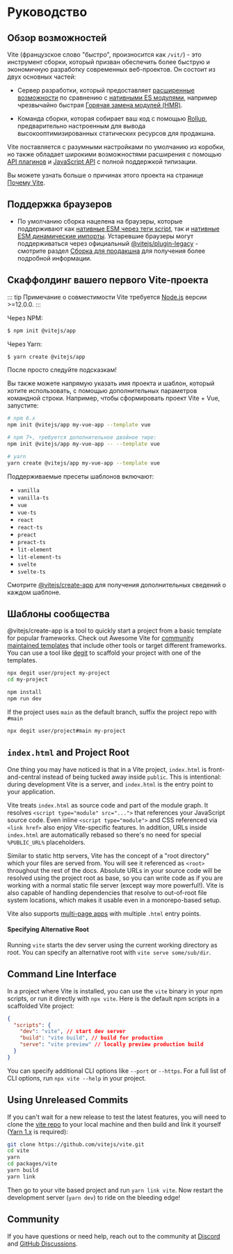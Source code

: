 # Руководство

## Обзор возможностей

Vite (французское слово "быстро", произносится как `/vit/`) - это инструмент сборки, который призван обеспечить более быструю и экономичную разработку современных веб-проектов. Он состоит из двух основных частей:

- Сервер разработки, который предоставляет [расширенные возможности](./features) по сравнению с [нативными ES модулями](https://developer.mozilla.org/en-US/docs/Web/JavaScript/Guide/Modules), например чрезвычайно быстрая [Горячая замена модулей (HMR)](./features#hot-module-replacement).

- Команда сборки, которая собирает ваш код с помощью [Rollup](https://rollupjs.org), предварительно настроенным для вывода высокооптимизированных статических ресурсов для продакшна.

Vite поставляется с разумными настройками по умолчанию из коробки, но также обладает широкими возможностями расширения с помощью [API плагинов](./api-plugin) и [JavaScript API](./api-javascript) с полной поддержкой типизации.

Вы можете узнать больше о причинах этого проекта на странице [Почему Vite](./why).

## Поддержка браузеров

- По умолчанию сборка нацелена на браузеры, которые поддерживают как [нативные ESM через теги script](https://caniuse.com/es6-module), так и [нативные ESM динамические импорты](https://caniuse.com/es6-module-dynamic-import). Устаревшие браузеры могут поддерживаться через официальный [@vitejs/plugin-legacy](https://github.com/vitejs/vite/tree/main/packages/plugin-legacy) - смотрите раздел [Сборка для продакшна](./build) для получения более подробной информации.

## Скаффолдинг вашего первого Vite-проекта

::: tip Примечание о совместимости
Vite требуется [Node.js](https://nodejs.org/en/) версии >=12.0.0.
:::

Через NPM:

```bash
$ npm init @vitejs/app
```

Через Yarn:

```bash
$ yarn create @vitejs/app
```

После просто следуйте подсказкам!

Вы также можете напрямую указать имя проекта и шаблон, который хотите использовать, с помощью дополнительных параметров командной строки. Например, чтобы сформировать проект Vite + Vue, запустите:

```bash
# npm 6.x
npm init @vitejs/app my-vue-app --template vue

# npm 7+, требуется дополнительное двойное тире:
npm init @vitejs/app my-vue-app -- --template vue

# yarn
yarn create @vitejs/app my-vue-app --template vue
```

Поддерживаемые пресеты шаблонов включают:

- `vanilla`
- `vanilla-ts`
- `vue`
- `vue-ts`
- `react`
- `react-ts`
- `preact`
- `preact-ts`
- `lit-element`
- `lit-element-ts`
- `svelte`
- `svelte-ts`

Смотрите [@vitejs/create-app](https://github.com/vitejs/vite/tree/main/packages/create-app) для получения дополнительных сведений о каждом шаблоне.

## Шаблоны сообщества

@vitejs/create-app is a tool to quickly start a project from a basic template for popular frameworks. Check out Awesome Vite for [community maintained templates](https://github.com/vitejs/awesome-vite#templates) that include other tools or target different frameworks. You can use a tool like [degit](https://github.com/Rich-Harris/degit) to scaffold your project with one of the templates.

```bash
npx degit user/project my-project
cd my-project

npm install
npm run dev
```

If the project uses `main` as the default branch, suffix the project repo with `#main`

```bash
npx degit user/project#main my-project
```

## `index.html` and Project Root

One thing you may have noticed is that in a Vite project, `index.html` is front-and-central instead of being tucked away inside `public`. This is intentional: during development Vite is a server, and `index.html` is the entry point to your application.

Vite treats `index.html` as source code and part of the module graph. It resolves `<script type="module" src="...">` that references your JavaScript source code. Even inline `<script type="module">` and CSS referenced via `<link href>` also enjoy Vite-specific features. In addition, URLs inside `index.html` are automatically rebased so there's no need for special `%PUBLIC_URL%` placeholders.

Similar to static http servers, Vite has the concept of a "root directory" which your files are served from. You will see it referenced as `<root>` throughout the rest of the docs. Absolute URLs in your source code will be resolved using the project root as base, so you can write code as if you are working with a normal static file server (except way more powerful!). Vite is also capable of handling dependencies that resolve to out-of-root file system locations, which makes it usable even in a monorepo-based setup.

Vite also supports [multi-page apps](./build#multi-page-app) with multiple `.html` entry points.

#### Specifying Alternative Root

Running `vite` starts the dev server using the current working directory as root. You can specify an alternative root with `vite serve some/sub/dir`.

## Command Line Interface

In a project where Vite is installed, you can use the `vite` binary in your npm scripts, or run it directly with `npx vite`. Here is the default npm scripts in a scaffolded Vite project:

```json
{
  "scripts": {
    "dev": "vite", // start dev server
    "build": "vite build", // build for production
    "serve": "vite preview" // locally preview production build
  }
}
```

You can specify additional CLI options like `--port` or `--https`. For a full list of CLI options, run `npx vite --help` in your project.

## Using Unreleased Commits

If you can't wait for a new release to test the latest features, you will need to clone the [vite repo](https://github.com/vitejs/vite) to your local machine and then build and link it yourself ([Yarn 1.x](https://classic.yarnpkg.com/lang/en/) is required):

```bash
git clone https://github.com/vitejs/vite.git
cd vite
yarn
cd packages/vite
yarn build
yarn link
```

Then go to your vite based project and run `yarn link vite`. Now restart the development server (`yarn dev`) to ride on the bleeding edge!

## Community

If you have questions or need help, reach out to the community at [Discord](https://discord.gg/4cmKdMfpU5) and [GitHub Discussions](https://github.com/vitejs/vite/discussions).
